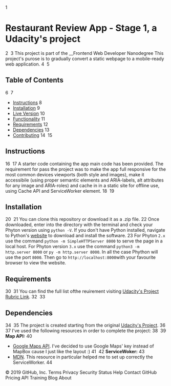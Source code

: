 

1
# Restaurant Review App - Stage 1, a Udacity's project
2
​
3
This project is part of the __Frontend Web Developer Nanodegree This project's purose is to gradually convert a static webpage to a mobile-ready web application.
4
​
5
## Table of Contents
6
​
7
* [Instructions](#instructions)
8
* [Installation](#installation)
9
* [Live Version](#live)
10
* [Functionality](#functionality)
11
* [Requirements](#requirements)
12
* [Dependencies](#dependencies)
13
* [Contributing](#contributing)
14
​
15
## Instructions
16
​
17
A starter code containing the app main code has been provided. The requirement for pass the project was to make the app full responsive for the most common devices viewports (both style and images), make it accessibile (using proper semantic elements and ARIA-labels, alt attributes for any image and ARIA-roles) and cache in in a static site for offline use, using Cache API and ServiceWorker element.
18
​
19
## Installation
20
​
21
You can clone this repository or download it as a .zip file.
22
Once downloaded, enter into the directory with the terminal and check your Phyton version using `python -V`. If you don't have Python installed, navigate to Python's [website](https://www.python.org/) to download and install the software.
23
For Phyton `2.x` use the command `python -m SimpleHTTPServer 8000` to serve the page in a local host. For Phyton version `3.x` use the command `python3 -m http.server 8000` or `py -m http.server 8000`. In all the case Phython will use the port `8000`. Then go to `http://localhost:8000`with your favourite browser to view the website.

## Requirements
30
​
31
You can find the full list ofthe reuirement visiting [Udacity's Project Rubric Link](https://review.udacity.com/#!/rubrics/1090/view).
32
​
33
## Dependencies
34
​
35
The project is created starting from the original [Udacity's Project](https://github.com/udacity/mws-restaurant-stage-1).
36
​
37
I've used the following resources in order to complete the project:
38
​
39
__Map API:__
40
- [Google Maps API](https://cloud.google.com/maps-platform/). I've decided to use Google Maps' key instead of MapBox cause I just like the layout :)
41
​
42
__ServiceWoker:__
43
- [MDN](https://developer.mozilla.org/en-US/docs/Web/API/Service_Worker_API/Using_Service_Workers). This resource in particular helped me to set up correctly the ServiceWorker.
44
​

© 2019 GitHub, Inc.
Terms
Privacy
Security
Status
Help
Contact GitHub
Pricing
API
Training
Blog
About
